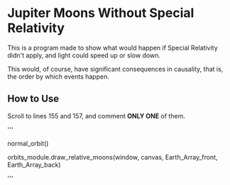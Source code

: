 # Jupiter Moons Without Special Relativity

This is a program made to show what would happen if Special Relativity didn't apply, and light could speed up or slow down.

This would, of course, have significant consequences in causality, that is, the order by which events happen.


## How to Use

Scroll to lines 155 and 157, and comment **ONLY ONE** of them.

'''

normal_orbit()

orbits_module.draw_relative_moons(window, canvas, Earth_Array_front, Earth_Array_back)

'''
